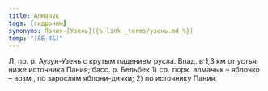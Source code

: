 ```yaml
---
title: Алмачук
tags: [гидроним]
synonyms: Пания-[Узень]({% link _terms/узень.md %})
temp: "[&Е-4&]"
---
```


Л. пр. р. Аузун-Узень с крутым падением русла. Впад. в 1,3 км от устья, ниже
источника Пания; басс. р. Бельбек 1) ср. тюрк. алмачык – яблочко – возм., по
зарослям яблони-дички; 2) по источнику Пания.

